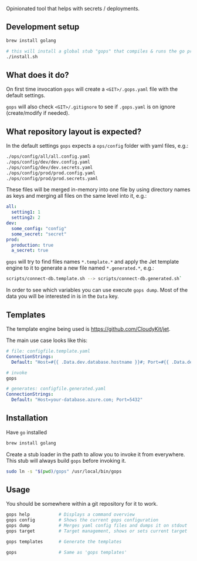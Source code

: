 Opinionated tool that helps with secrets / deployments.

## Development setup

```bash
brew install golang

# this will install a global stub "gops" that compiles & runs the go project
./install.sh
```

## What does it do?

On first time invocation `gops` will create a `<GIT>/.gops.yaml` file with the default settings.

`gops` will also check `<GIT>/.gitignore` to see if `.gops.yaml` is on ignore (create/modify if needed).

## What repository layout is expected?

In the default settings `gops` expects a `ops/config` folder with yaml files, e.g.:

```bash
./ops/config/all/all.config.yaml
./ops/config/dev/dev.config.yaml
./ops/config/dev/dev.secrets.yaml
./ops/config/prod/prod.config.yaml
./ops/config/prod/prod.secrets.yaml
```

These files will be merged in-memory into one file by using directory names as keys and merging all files on the same level into it, e.g.:

```yaml
all:
  setting1: 1
  setting2: 2
dev:
  some_config: "config"
  some_secret: "secret"
prod:
  production: true
  a_secret: true
```

`gops` will try to find files names `*.template.*` and apply the Jet template engine to it to generate a new file named `*.generated.*`, e.g.:

```bash
scripts/connect-db.template.sh --> scripts/connect-db.generated.sh`
```

In order to see which variables you can use execute `gops dump`. Most of the data you will be interested in is in the `Data` key.

## Templates

The template engine being used is https://github.com/CloudyKit/jet.

The main use case looks like this:

```yaml
# file: configfile.template.yaml
ConnectionStrings:
  Default: "Host=#{{ .Data.dev.database.hostname }}#; Port=#{{ .Data.dev.database.port }}#"
```

```bash
# invoke
gops
```

```yaml
# generates: configfile.generated.yaml
ConnectionStrings:
  Default: "Host=your-database.azure.com; Port=5432"
```

## Installation

Have `go` installed

```bash
brew install golang
```

Create a stub loader in the path to allow you to invoke it from everywhere. This stub will always build `gops` before invoking it.

```bash
sudo ln -s "$(pwd)/gops" /usr/local/bin/gops
```

## Usage

You should be somewhere within a git repository for it to work.

```bash
gops help           # Displays a command overview
gops config         # Shows the current gops configuration
gops dump           # Merges yaml config files and dumps it on stdout
gops target         # Target management, shows or sets current target

gops templates      # Generate the templates

gops                # Same as 'gops templates'


```
